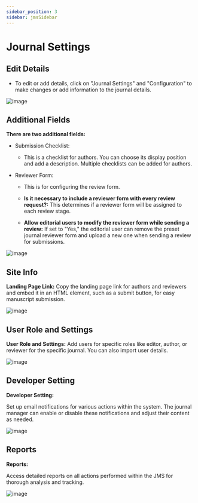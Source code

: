 ```yaml
---
sidebar_position: 3
sidebar: jmsSidebar
---
```


# Journal Settings

## Edit Details

- To edit or add details, click on "Journal Settings" and "Configuration" to make changes or add information to the journal details.

![image](https://cdn.kryoni.com/kryoni/images/icons/eo-production-flow.png)

## Additional Fields

**There are two additional fields:**

- Submission Checklist:
  - This is a checklist for authors. You can choose its display position and add a description. Multiple checklists can be added for authors.

- Reviewer Form:
  - This is for configuring the review form.

  - **Is it necessary to include a reviewer form with every review request?:**
 This determines if a reviewer form will be assigned to each review stage.
  - **Allow editorial users to modify the reviewer form while sending a review:**
 If set to "Yes," the editorial user can remove the preset journal reviewer form and upload a new one when sending a review for submissions.

![image](https://cdn.kryoni.com/kryoni/images/icons/eo-production-flow.png)

## Site Info

**Landing Page Link:** Copy the landing page link for authors and reviewers and embed it in an HTML element, such as a submit button, for easy manuscript submission.

![image](https://cdn.kryoni.com/kryoni/images/icons/eo-production-flow.png)

## User Role and Settings

**User Role and Settings:**
Add users for specific roles like editor, author, or reviewer for the specific journal. You can also import user details.

![image](https://cdn.kryoni.com/kryoni/images/icons/eo-production-flow.png)

## Developer Setting

**Developer Setting:**

Set up email notifications for various actions within the system. The journal manager can enable or disable these notifications and adjust their content as needed.

![image](https://cdn.kryoni.com/kryoni/images/icons/eo-production-flow.png)

## Reports

**Reports:**

Access detailed reports on all actions performed within the JMS for thorough analysis and tracking.

![image](https://cdn.kryoni.com/kryoni/images/icons/eo-production-flow.png)

